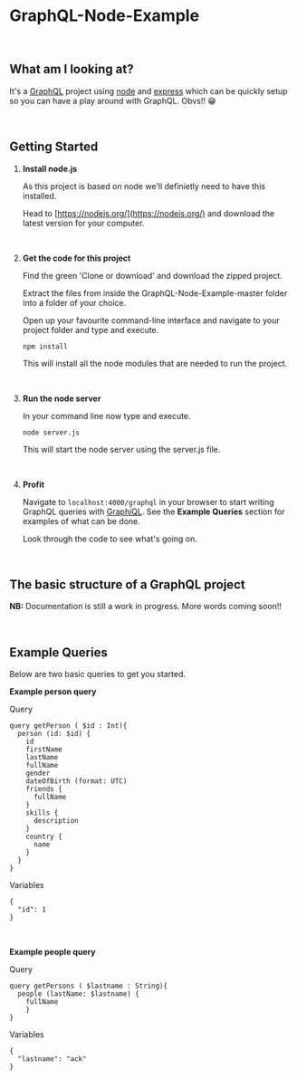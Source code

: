 # GraphQL-Node-Example
<br/>

## What am I looking at?

It's a [GraphQL](http://graphql.org/) project using [node](https://nodejs.org) and [express](http://expressjs.com/) which can be quickly setup so you can have a play around with GraphQL. Obvs!! :grin:

<br/>

## Getting Started

1. **Install node.js**
  
    As this project is based on node we'll definietly need to have this installed.

    Head to [https://nodejs.org/](https://nodejs.org/) and download the latest version for your computer.

<br/>

2. **Get the code for this project**

    Find the green 'Clone or download' and download the zipped project.

    Extract the files from inside the GraphQL-Node-Example-master folder into a folder of your choice.

    Open up your favourite command-line interface and navigate to your project folder and type and execute.

    ```
    npm install
    ```

    This will install all the node modules that are needed to run the project.

<br/>

3. **Run the node server**

    In your command line now type and execute.

    ```
    node server.js
    ```

    This will start the node server using the server.js file.

<br/>

4. **Profit**

    Navigate to ```localhost:4000/graphql``` in your browser to start writing GraphQL queries with [GraphiQL](https://github.com/graphql/graphiql). See the **Example Queries** section for examples of what can be done. 

    Look through the code to see what's going on.

<br/>

## The basic structure of a GraphQL project

**NB:** Documentation is still a work in progress. More words coming soon!!

<br/>

## Example Queries

Below are two basic queries to get you started.

**Example person query**

Query
```
query getPerson ( $id : Int){
  person (id: $id) {
    id
    firstName
    lastName
    fullName
    gender
    dateOfBirth (format: UTC)
    friends {
      fullName
    }
    skills {
      description
    }
    country {
      name
    }
  }
}
```

Variables
```
{
  "id": 1
}
```
<br/>

**Example people query**

Query
```
query getPersons ( $lastname : String){
  people (lastName: $lastname) {
    fullName
	}
}
```

Variables
```
{
  "lastname": "ack"
}
```